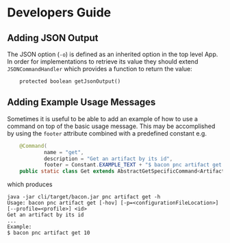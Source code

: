 
# Developers Guide

## Adding JSON Output

The JSON option (`-o`) is defined as an inherited option in the top level App. In order for implementations to retrieve its value they should extend `JSONCommandHandler` which provides a function to return the value:
```
    protected boolean getJsonOutput()
```

## Adding Example Usage Messages

Sometimes it is useful to be able to add an example of how to use a command on top of the basic usage message. This may be
accomplished by using the `footer` attribute combined with a predefined constant e.g.
```java
    @Command(
            name = "get",
            description = "Get an artifact by its id",
            footer = Constant.EXAMPLE_TEXT + "$ bacon pnc artifact get 10")
    public static class Get extends AbstractGetSpecificCommand<Artifact> {
```
which produces
```
java -jar cli/target/bacon.jar pnc artifact get -h
Usage: bacon pnc artifact get [-hov] [-p=<configurationFileLocation>] [--profile=<profile>] <id>
Get an artifact by its id
...
Example:
$ bacon pnc artifact get 10
```
